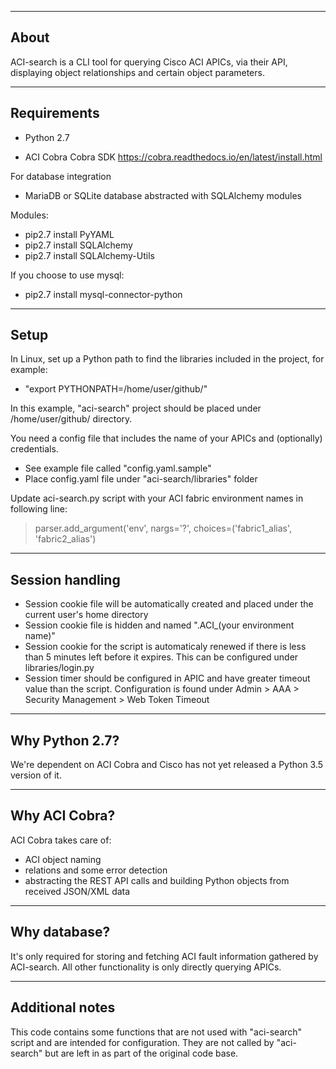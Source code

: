 ---------------
About
---------------

ACI-search is a CLI tool for querying Cisco ACI APICs, via their API, displaying object relationships and certain object parameters.


---------------
Requirements
---------------

- Python 2.7

- ACI Cobra
Cobra SDK
https://cobra.readthedocs.io/en/latest/install.html

For database integration
- MariaDB or SQLite database abstracted with SQLAlchemy modules

Modules:
- pip2.7 install PyYAML
- pip2.7 install SQLAlchemy
- pip2.7 install SQLAlchemy-Utils

If you choose to use mysql:
- pip2.7 install mysql-connector-python

---------------
Setup
---------------

In Linux, set up a Python path to find the libraries included in the project, for example:
* "export PYTHONPATH=/home/user/github/"

In this example, "aci-search" project should be placed under /home/user/github/ directory.


You need a config file that includes the name of your APICs and (optionally) credentials. 
* See example file called "config.yaml.sample"
* Place config.yaml file under "aci-search/libraries" folder

Update aci-search.py script with your ACI fabric environment names in following line:
> parser.add_argument('env', nargs='?', choices=('fabric1_alias', 'fabric2_alias')

---------------
Session handling
---------------

* Session cookie file will be automatically created and placed under the current user's home directory
* Session cookie file is hidden and named ".ACI_(your environment name)"
* Session cookie for the script is automaticaly renewed if there is less than 5 minutes left before it expires. This can be configured under libraries/login.py 
* Session timer should be configured in APIC and have greater timeout value than the script. Configuration is found under Admin > AAA > Security Management > Web Token Timeout


---------------
Why Python 2.7?
---------------

We're dependent on ACI Cobra and Cisco has not yet released a Python 3.5 version of it.


---------------
Why ACI Cobra?
---------------

ACI Cobra takes care of:
- ACI object naming
- relations and some error detection
- abstracting the REST API calls and building Python objects from received JSON/XML data


---------------
Why database?
---------------

It's only required for storing and fetching ACI fault information gathered by ACI-search.
All other functionality is only directly querying APICs.


---------------
Additional notes
---------------

This code contains some functions that are not used with "aci-search" script and are intended for configuration. They are not called by "aci-search" but are left in as part of the original code base.
